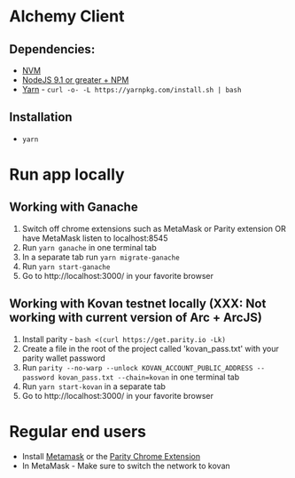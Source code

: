 # Alchemy Client

## Dependencies:
* [NVM](https://github.com/creationix/nvm#installation)
* [NodeJS 9.1 or greater + NPM](https://github.com/creationix/nvm#usage)
* [Yarn](https://yarnpkg.com/en/) - `curl -o- -L https://yarnpkg.com/install.sh | bash`

## Installation
* `yarn`

# Run app locally

## Working with Ganache
1. Switch off chrome extensions such as MetaMask or Parity extension OR have MetaMask listen to localhost:8545
2. Run `yarn ganache` in one terminal tab
3. In a separate tab run `yarn migrate-ganache`
4. Run `yarn start-ganache`
5. Go to http://localhost:3000/ in your favorite browser

## Working with Kovan testnet locally (XXX: Not working with current version of Arc + ArcJS)
1. Install parity - `bash <(curl https://get.parity.io -Lk)`
2. Create a file in the root of the project called 'kovan_pass.txt' with your parity wallet password
3. Run `parity --no-warp --unlock KOVAN_ACCOUNT_PUBLIC_ADDRESS --password kovan_pass.txt --chain=kovan` in one terminal tab
4. Run `yarn start-kovan` in a separate tab
5. Go to http://localhost:3000/ in your favorite browser

# Regular end users

* Install [Metamask](https://chrome.google.com/webstore/detail/metamask/nkbihfbeogaeaoehlefnkodbefgpgknn?hl=en) or the [Parity Chrome Extension](https://chrome.google.com/webstore/detail/himekenlppkgeaoeddcliojfddemadig)
* In MetaMask - Make sure to switch the network to kovan
